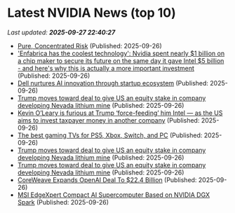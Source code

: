 # Latest NVIDIA News (top 10)
_Last updated: **2025-09-27 22:40:27**_

- [Pure, Concentrated Risk](https://dailyreckoning.com/pure-concentrated-risk/) (Published: 2025-09-26)
- ['Enfabrica has the coolest technology': Nvidia spent nearly $1 billion on a chip maker to secure its future on the same day it gave Intel $5 billion - and here's why this is actually a more important investment](https://www.techradar.com/pro/enfabrica-has-the-coolest-technology-nvidia-spent-nearly-usd1-billion-on-a-chip-maker-to-secure-its-future-on-the-same-day-it-gave-intel-usd5-billion-and-heres-why-this-is-actually-a-more-important-investment) (Published: 2025-09-26)
- [Dell nurtures AI innovation through startup ecosystem](https://siliconangle.com/2025/09/26/dell-startups-ai-aifactoriesdatacenters/) (Published: 2025-09-26)
- [Trump moves toward deal to give US an equity stake in company developing Nevada lithium mine](https://abcnews.go.com/US/wireStory/trump-moves-deal-give-us-equity-stake-company-125981682) (Published: 2025-09-26)
- [Kevin O’Leary is furious at Trump ‘force-feeding’ him Intel — as the US aims to invest taxpayer money in another company](https://finance.yahoo.com/news/kevin-o-leary-furious-trump-211500380.html) (Published: 2025-09-26)
- [The best gaming TVs for PS5, Xbox, Switch, and PC](https://www.businessinsider.com/guides/tech/best-gaming-tvs) (Published: 2025-09-26)
- [Trump moves toward deal to give US an equity stake in company developing Nevada lithium mine](https://financialpost.com/pmn/trump-moves-toward-deal-to-give-us-an-equity-stake-in-company-developing-nevada-lithium-mine) (Published: 2025-09-26)
- [Trump moves toward deal to give US an equity stake in company developing Nevada lithium mine](https://finance.yahoo.com/news/trump-moves-toward-deal-us-210512979.html) (Published: 2025-09-26)
- [CoreWeave Expands OpenAI Deal To $22.4 Billion](https://finance.yahoo.com/news/coreweave-expands-openai-deal-22-210424781.html) (Published: 2025-09-26)
- [MSI EdgeXpert Compact AI Supercomputer Based on NVIDIA DGX Spark](https://linuxgizmos.com/msi-edgexpert-compact-ai-supercomputer-based-on-nvidia-dgx-spark/) (Published: 2025-09-26)
